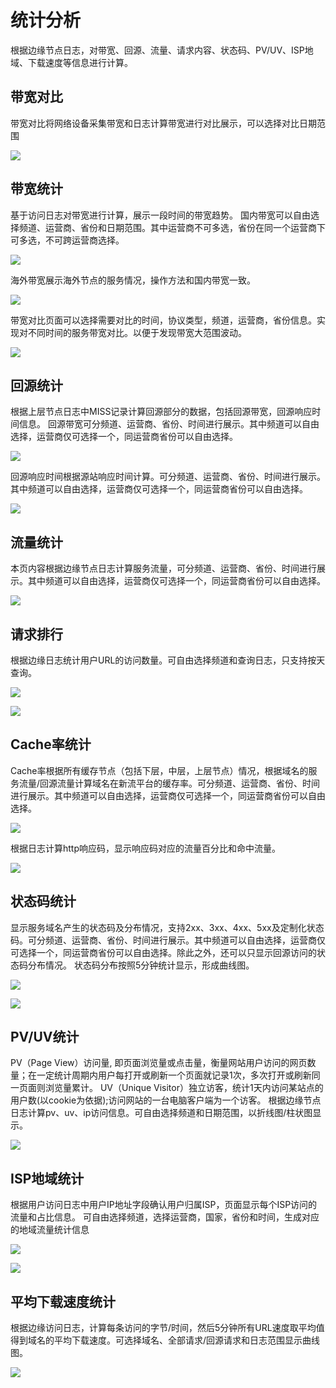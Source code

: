 # 统计分析
根据边缘节点日志，对带宽、回源、流量、请求内容、状态码、PV/UV、ISP地域、下载速度等信息进行计算。

## 带宽对比
带宽对比将网络设备采集带宽和日志计算带宽进行对比展示，可以选择对比日期范围

![](https://github.com/zhoudshu/documents/blob/main/images/cdn/cdn_08.png)

## 带宽统计
基于访问日志对带宽进行计算，展示一段时间的带宽趋势。
国内带宽可以自由选择频道、运营商、省份和日期范围。其中运营商不可多选，省份在同一个运营商下可多选，不可跨运营商选择。

![](https://github.com/zhoudshu/documents/blob/main/images/cdn/cdn_09.png)

海外带宽展示海外节点的服务情况，操作方法和国内带宽一致。

![](https://github.com/zhoudshu/documents/blob/main/images/cdn/cdn_10.png)

带宽对比页面可以选择需要对比的时间，协议类型，频道，运营商，省份信息。实现对不同时间的服务带宽对比。以便于发现带宽大范围波动。

![](https://github.com/zhoudshu/documents/blob/main/images/cdn/cdn_11.png)

## 回源统计
根据上层节点日志中MISS记录计算回源部分的数据，包括回源带宽，回源响应时间信息。
回源带宽可分频道、运营商、省份、时间进行展示。其中频道可以自由选择，运营商仅可选择一个，同运营商省份可以自由选择。

![](https://github.com/zhoudshu/documents/blob/main/images/cdn/cdn_12.png)

回源响应时间根据源站响应时间计算。可分频道、运营商、省份、时间进行展示。其中频道可以自由选择，运营商仅可选择一个，同运营商省份可以自由选择。

![](https://github.com/zhoudshu/documents/blob/main/images/cdn/cdn_13.png)

## 流量统计
本页内容根据边缘节点日志计算服务流量，可分频道、运营商、省份、时间进行展示。其中频道可以自由选择，运营商仅可选择一个，同运营商省份可以自由选择。

![](https://github.com/zhoudshu/documents/blob/main/images/cdn/cdn_14.png)

## 请求排行
根据边缘日志统计用户URL的访问数量。可自由选择频道和查询日志，只支持按天查询。

![](https://github.com/zhoudshu/documents/blob/main/images/cdn/cdn_15.png)

![](https://github.com/zhoudshu/documents/blob/main/images/cdn/cdn_16.png)

## Cache率统计
Cache率根据所有缓存节点（包括下层，中层，上层节点）情况，根据域名的服务流量/回源流量计算域名在新流平台的缓存率。可分频道、运营商、省份、时间进行展示。其中频道可以自由选择，运营商仅可选择一个，同运营商省份可以自由选择。

![](https://github.com/zhoudshu/documents/blob/main/images/cdn/cdn_17.png)

根据日志计算http响应码，显示响应码对应的流量百分比和命中流量。

![](https://github.com/zhoudshu/documents/blob/main/images/cdn/cdn_18.png)

## 状态码统计
显示服务域名产生的状态码及分布情况，支持2xx、3xx、4xx、5xx及定制化状态码。可分频道、运营商、省份、时间进行展示。其中频道可以自由选择，运营商仅可选择一个，同运营商省份可以自由选择。除此之外，还可以只显示回源访问的状态码分布情况。
状态码分布按照5分钟统计显示，形成曲线图。

![](https://github.com/zhoudshu/documents/blob/main/images/cdn/cdn_19.png)

![](https://github.com/zhoudshu/documents/blob/main/images/cdn/cdn_20.png)

## PV/UV统计
PV（Page View）访问量, 即页面浏览量或点击量，衡量网站用户访问的网页数量；在一定统计周期内用户每打开或刷新一个页面就记录1次，多次打开或刷新同一页面则浏览量累计。
UV（Unique Visitor）独立访客，统计1天内访问某站点的用户数(以cookie为依据);访问网站的一台电脑客户端为一个访客。
根据边缘节点日志计算pv、uv、ip访问信息。可自由选择频道和日期范围，以折线图/柱状图显示。

![](https://github.com/zhoudshu/documents/blob/main/images/cdn/cdn_21.png)

## ISP地域统计
根据用户访问日志中用户IP地址字段确认用户归属ISP，页面显示每个ISP访问的流量和占比信息。
可自由选择频道，选择运营商，国家，省份和时间，生成对应的地域流量统计信息

![](https://github.com/zhoudshu/documents/blob/main/images/cdn/cdn_22.png)

![](https://github.com/zhoudshu/documents/blob/main/images/cdn/cdn_23.png)

## 平均下载速度统计
根据边缘访问日志，计算每条访问的字节/时间，然后5分钟所有URL速度取平均值得到域名的平均下载速度。可选择域名、全部请求/回源请求和日志范围显示曲线图。

![](https://github.com/zhoudshu/documents/blob/main/images/cdn/cdn_24.png)

